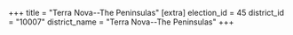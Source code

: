 +++
title = "Terra Nova--The Peninsulas"
[extra]
election_id = 45
district_id = "10007"
district_name = "Terra Nova--The Peninsulas"
+++
